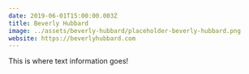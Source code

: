 ```yaml
---
date: 2019-06-01T15:00:00.003Z
title: Beverly Hubbard
image: ../assets/beverly-hubbard/placeholder-beverly-hubbard.png
website: https://beverlyhubbard.com
---
```


This is where text information goes!
